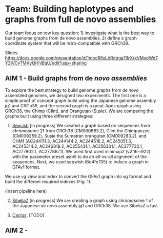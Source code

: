 # Team: Building haplotypes and graphs from full de novo assemblies
Our team focus on tow key question: 1) investigate what is the best way to build genome graphs from de novo assemblies, 2) define a graph coordinate system that will be retro-compatible with GRCh38.

Slides: https://docs.google.com/presentation/d/1mocR6xLbRdgga79rXrkVModWd7YZiVCvTMXyQHhlBqU/edit?usp=sharing

## AIM 1 - Build graphs from de *novo assemblies*
To explore the best strategy to build genome graphs from *de novo* assembled genomes, we designed two experiments. The first one is a simple proof of concept graph build using the Japanese genome assembly jg1 and GRCh38, and the second graph is a great-Apes graph using GRCh38, the Chimp (Clint), and Orangutan (Susie). We are comparing the graphs built using three different strategies: 

1) [Sequish](https://github.com/ekg/seqwish) [in progress]
We created a graph based on sequences from chromosome 21 from GRCh38 (CM000683.2), Clint the Chimpanzee (CM009259.2), Susie the Sumatran orangutan (CM009283.2), and CHM1 (AC244111.3, AC244144.2, AC244518.2, AC245051.3, AC245314.2, AC246819.2, AC255431.1, AC256301.1, AC277730.1, AC277802.1, AC277887.1).  We used first used minimap2 (v2.16-r922) with the parameter preset asm5 to do an all-vs-all alignment of the sequences. Next, we used seqwish (6e4fe705) to induce a graph in GFAv1 format.

We use vg view and index to convert the GFAv1 graph into vg format and build the different required indexes (Fig. 1).

(insert pipeline here)

2) [SibeliaZ](https://github.com/medvedevgroup/SibeliaZ) [in progress]
We are creating a graph using chromosome 1 of the Japanese *de novo* assembly jg1 and GRCh38. We use SibeliaZ a fast 

3) [Cactus](https://github.com/ComparativeGenomicsToolkit/cactus). [TODO]

## AIM 2 - 

